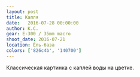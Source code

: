 ```yaml
---
layout: post
title: Капля
date:   2016-07-28 00:00:00
author: К.С.
gear: E-300 / 35mm macro
shoot_date: 2016-07-21
location: Ёль-база
colors: ['826c4b', '140700']
---
```


Классическая картинка с каплей воды на цветке.
